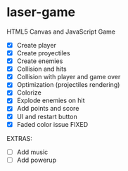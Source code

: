 # laser-game
HTML5 Canvas and JavaScript Game

- [X] Create player
- [X] Create proyectiles
- [X] Create enemies
- [X] Collision and hits
- [X] Collision with player and game over
- [X] Optimization (projectiles rendering)
- [X] Colorize
- [X] Explode enemies on hit
- [X] Add points and score 
- [X] UI and restart button
- [X] Faded color issue FIXED

EXTRAS:
- [ ] Add music
- [ ] Add powerup
